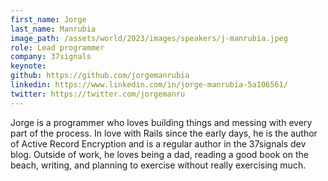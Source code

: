 ```yaml
---
first_name: Jorge
last_name: Manrubia
image_path: /assets/world/2023/images/speakers/j-manrubia.jpeg
role: Lead programmer
company: 37signals
keynote:
github: https://github.com/jorgemanrubia
linkedin: https://www.linkedin.com/in/jorge-manrubia-5a106561/
twitter: https://twitter.com/jorgemanru
---
```


Jorge is a programmer who loves building things and messing with every part of the process. In love with Rails since the early days, he is the author of Active Record Encryption and is a regular author in the 37signals dev blog. Outside of work, he loves being a dad, reading a good book on the beach, writing, and planning to exercise without really exercising much.

